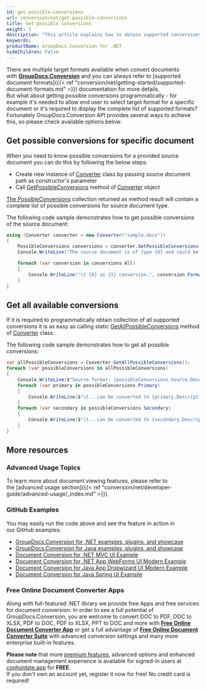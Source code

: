 ```yaml
---
id: get-possible-conversions
url: conversion/net/get-possible-conversions
title: Get possible conversions
weight: 1
description: "This article explains how to obtain supported conversions when convert documents with GroupDocs.Conversion within your .NET applications."
keywords: 
productName: GroupDocs.Conversion for .NET
hideChildren: False
---
```

There are multiple target formats available when convert documents with **[GroupDocs.Conversion](https://products.groupdocs.com/conversion/net)** and you can always refer to [supported document formats]({{< ref "conversion/net/getting-started/supported-document-formats.md" >}}) documentation for more details.  
But what about getting possible conversions programmatically - for example it's needed to allow end user to select target format for a specific document or it's required to display the complete list of supported formats?  
Fortunately GroupDocs.Conversion API provides several ways to achieve this, so please check available options below.

## Get possible conversions for specific document

When you need to know possible conversions for a provided source document you can do this by following the below steps:

*   Create new instance of [Converter](https://apireference.groupdocs.com/net/conversion/groupdocs.conversion/converter) class by passing source document path as constructor's parameter
*   Call [GetPossibleConversions](https://apireference.groupdocs.com/net/conversion/groupdocs.conversion/converter/methods/getpossibleconversions) method of [Converter](https://apireference.groupdocs.com/net/conversion/groupdocs.conversion/converter) object

[The PossibleConversions](https://apireference.groupdocs.com/net/conversion/groupdocs.conversion.contracts/possibleconversions) collection returned as method result will contain a complete list of possible conversions for source document type.

The following code sample demonstrates how to get possible conversions of the source document:

```csharp
using (Converter converter = new Converter("sample.docx"))
{
    PossibleConversions conversions = converter.GetPossibleConversions();
    Console.WriteLine("The source document is of type {0} and could be converted to:", conversions.Source.Extension);

    foreach (var conversion in conversions.All)
    {
        Console.WriteLine("\t {0} as {1} conversion.", conversion.Format, conversion.IsPrimary ? "primary" : "secondary");
    }    
}
```

## Get all available conversions 

If it is required to programmatically obtain collection of all supported conversions it is as easy as calling static [GetAllPossibleConversions](https://apireference.groupdocs.com/net/conversion/groupdocs.conversion/converter/methods/getallpossibleconversions) method of [Converter](https://apireference.groupdocs.com/net/conversion/groupdocs.conversion/converter) class.

The following code sample demonstrates how to get all possible conversions:

```csharp
var allPossibleConversions = Converter.GetAllPossibleConversions();
foreach (var possibleConversions in allPossibleConversions)
{
    Console.WriteLine($"Source format: {possibleConversions.Source.Description}");
    foreach (var primary in possibleConversions.Primary)
    {
        Console.WriteLine($"\t...can be converted to {primary.Description}");
    }
    foreach (var secondary in possibleConversions.Secondary)
    {
        Console.WriteLine($"\t...can be converted to {secondary.Description}");
    }
}
```

## More resources
### Advanced Usage Topics
To learn more about document viewing features, please refer to the [advanced usage section]({{< ref "conversion/net/developer-guide/advanced-usage/_index.md" >}}).

### GitHub Examples
You may easily run the code above and see the feature in action in our GitHub examples:
*   [GroupDocs.Conversion for .NET examples, plugins, and showcase](https://github.com/groupdocs-conversion/GroupDocs.Conversion-for-.NET)
*   [GroupDocs.Conversion for Java examples, plugins, and showcase](https://github.com/groupdocs-conversion/GroupDocs.Conversion-for-Java)
*   [Document Conversion for .NET MVC UI Example](https://github.com/groupdocs-conversion/GroupDocs.Conversion-for-.NET-MVC)
*   [Document Conversion for .NET App WebForms UI Modern Example](https://github.com/groupdocs-conversion/GroupDocs.Conversion-for-.NET-WebForms)
*   [Document Conversion for Java App Dropwizard UI Modern Example](https://github.com/groupdocs-conversion/GroupDocs.Conversion-for-Java-Dropwizard)
*   [Document Conversion for Java Spring UI Example](https://github.com/groupdocs-conversion/GroupDocs.Conversion-for-Java-Spring)

### Free Online Document Converter Apps
Along with full-featured .NET library we provide free Apps and free services for document conversion.
In order to see a full potential of GroupDocs.Conversion, you are welcome to convert DOC to PDF, DOC to XLSX, PDF to DOC, PDF to XLSX, PPT to DOC and more with **[Free Online Document Converter App](https://products.groupdocs.app/conversion)** or get a full advantage of **[Free Online Document Converter Suite](https://conholdate.app/features/document-converter-online)** with advanced conversion settings and many more enterprise built-in features.

**Please note** that more [premium features](https://conholdate.app/features), advanced options and enhanced document management experience is available for signed-in users at [conholdate.app](https://conholdate.app) for **FREE**.  
If you don't own an account yet, register it now for free! No credit card is required!
